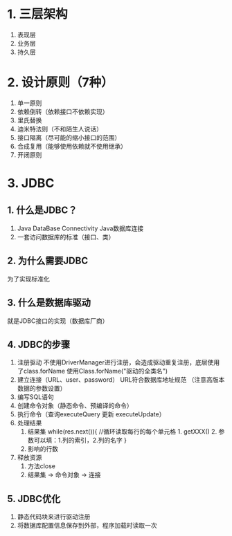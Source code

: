 # 1. 三层架构
1. 表现层
2. 业务层
3. 持久层
# 2. 设计原则（7种）
1. 单一原则
2. 依赖倒转（依赖接口不依赖实现）
3. 里氏替换
4. 迪米特法则（不和陌生人说话）
5. 接口隔离（尽可能的缩小接口的范围）
6. 合成复用（能够使用依赖就不使用继承）
7. 开闭原则
# 3. JDBC
## 1. 什么是JDBC？
1. Java DataBase Connectivity Java数据库连接
2. 一套访问数据库的标准（接口、类）
## 2. 为什么需要JDBC
为了实现标准化
## 3. 什么是数据库驱动
就是JDBC接口的实现（数据库厂商）
## 4. JDBC的步骤
1. 注册驱动
	不使用DriverManager进行注册，会造成驱动重复注册，底层使用了class.forName
	使用Class.forName("驱动的全类名")
2. 建立连接（URL、user、password）
	URL符合数据库地址规范 （注意高版本数据的参数设置）
3. 编写SQL语句
4. 创建命令对象（静态命令、预编译的命令）
5. 执行命令（查询executeQuery 更新 executeUpdate）
6. 处理结果
	1. 结果集
		while(res.next()){
			//循环读取每行的每个单元格
			1. getXXX()
			2. 参数可以填：1.列的索引，2.列的名字
		}
	2. 影响的行数
7. 释放资源
	1. 方法close
	2. 结果集 → 命令对象 → 连接
## 5. JDBC优化
1. 静态代码块来进行驱动注册
2. 将数据库配置信息保存到外部，程序加载时读取一次